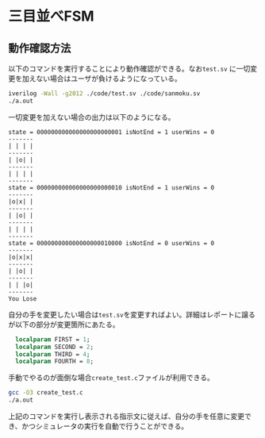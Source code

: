 # 三目並べFSM
## 動作確認方法
以下のコマンドを実行することにより動作確認ができる。なお`test.sv` に一切変更を加えない場合はユーザが負けるようになっている。
```sh
iverilog -Wall -g2012 ./code/test.sv ./code/sanmoku.sv
./a.out
```
一切変更を加えない場合の出力は以下のようになる。
```
state = 000000000000000000000001 isNotEnd = 1 userWins = 0
-------
| | | |
-------
| |o| |
-------
| | | |
-------
state = 000000000000000000000010 isNotEnd = 1 userWins = 0
-------
|o|x| |
-------
| |o| |
-------
| | | |
-------
state = 000000000000000000010000 isNotEnd = 0 userWins = 0
-------
|o|x|x|
-------
| |o| |
-------
| | |o|
-------
You Lose
```
自分の手を変更したい場合は`test.sv`を変更すればよい。詳細はレポートに譲るが以下の部分が変更箇所にあたる。
```sv
  localparam FIRST = 1;
  localparam SECOND = 2;
  localparam THIRD = 4;
  localparam FOURTH = 8;
```
手動でやるのが面倒な場合`create_test.c`ファイルが利用できる。
```sh
gcc -O3 create_test.c
./a.out
```
上記のコマンドを実行し表示される指示文に従えば、自分の手を任意に変更でき、かつシミュレータの実行を自動で行うことができる。